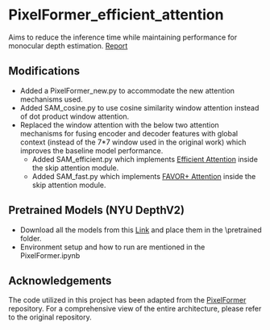 # PixelFormer_efficient_attention
Aims to reduce the inference time while maintaining performance for monocular depth estimation. [Report](https://github.com/Mihir-Deshmukh/PixelFormer_efficient_attention/blob/main/Towards%20Low-Latency%20Monocular%20Depth%20Estimation_Report.pdf)

## Modifications
- Added a PixelFormer_new.py to accommodate the new attention mechanisms used.
- Added SAM_cosine.py to use cosine similarity window attention instead of dot product window attention.
- Replaced the window attention with the below two attention mechanisms for fusing encoder and decoder features with global context (instead of the 7*7 window used in the original work) which improves the baseline model performance.
  - Added SAM_efficient.py which implements [Efficient Attention](https://arxiv.org/abs/1812.01243) inside the skip attention module.
  - Added SAM_fast.py which implements [FAVOR+ Attention](https://arxiv.org/abs/2009.14794) inside the skip attention module.

## Pretrained Models (NYU DepthV2)
- Download all the models from this [Link](https://drive.google.com/drive/folders/1fVyQnh1IAaJc3OVptSXZ0MkysYpbAVTo?usp=drive_link) and place them in the \pretrained folder.
- Environment setup and how to run are mentioned in the PixelFormer.ipynb

## Acknowledgements
The code utilized in this project has been adapted from the [PixelFormer](https://github.com/ashutosh1807/PixelFormer) repository. For a comprehensive view of the entire architecture, please refer to the original repository.
